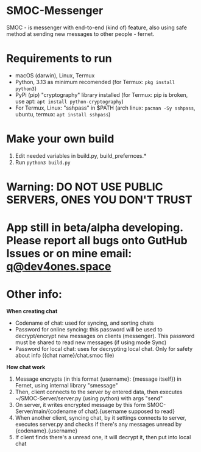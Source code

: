 # SMOC-Messenger
SMOC - is messenger with end-to-end (kind of) feature, also using safe method at sending new messages to other people - fernet.

# Requirements to run

- macOS (darwin), Linux, Termux
- Python, 3.13 as minimum recomended (for Termux: `pkg install python3`)
- PyPi (pip) "cryptography" library installed (for Termux: pip is broken, use apt: `apt install python-cryptography`)
- For Termux, Linux: "sshpass" in $PATH (arch linux: `pacman -Sy sshpass`, ubuntu, termux: `apt install sshpass`)

# Make your own build

1. Edit needed variables in build.py, build_prefernces.*
2. Run `python3 build.py`

# Warning: DO NOT USE PUBLIC SERVERS, ONES YOU DON'T TRUST 

# App still in beta/alpha developing. Please report all bugs onto GutHub Issues or on mine email: q@dev4ones.space

# Other info:

**When creating chat**

- Codename of chat: used for syncing, and sorting chats
- Password for online syncing: this password will be used to decrypt/encrypt new messages on clients (messenger). This password must be shared to read new messages (if using mode Sync)
- Password for local chat: uses for decrypting local chat. Only for safety about info ({chat name}/chat.smoc file)

**How chat work**

1. Message encrypts (in this format {username}: {message itself}) in Fernet, using internal library "smessage"
2. Then, client connects to the server by entered data, then executes ~/SMOC-Server/server.py (using python) with args "send"
3. On server, it writes encrypted message by this form SMOC-Server/main/{codename of chat}.{username supposed to read}
4. When another client, syncing chat, by it settings connects to server, executes server.py and checks if there's any messages unread by {codename}.{username}
5. If client finds there's a unread one, it will decrypt it, then put into local chat
